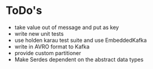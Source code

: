 # ToDo's
- take value out of message and put as key
- write new unit tests
- use holden karau test suite and use EmbeddedKafka
- write in AVRO format to Kafka
- provide custom partitioner
- Make Serdes dependent on the abstract data types
 